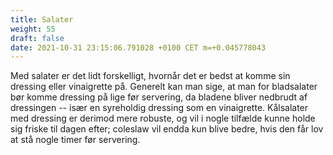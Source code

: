 ```yaml
---
title: Salater
weight: 55
draft: false
date: 2021-10-31 23:15:06.791028 +0100 CET m=+0.045778043
---
```



Med salater er det lidt forskelligt, hvornår det er bedst at komme sin
dressing eller vinaigrette på. Generelt kan man sige, at man for
bladsalater bør komme dressing på lige før servering, da bladene bliver
nedbrudt af dressingen -- især en syreholdig dressing som en
vinaigrette. Kålsalater med dressing er derimod mere robuste, og vil i
nogle tilfælde kunne holde sig friske til dagen efter; coleslaw vil
endda kun blive bedre, hvis den får lov at stå nogle timer før
servering.

